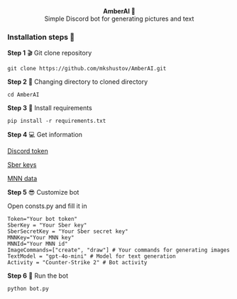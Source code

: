 <div align="center"><strong>AmberAI 🤖</strong></div>
<div align="center">Simple Discord bot for generating pictures and text</div>

### Installation steps 🚩
**Step 1** 🎬 Git clone repository

```console 
git clone https://github.com/mkshustov/AmberAI.git
```

**Step 2** 📁 Changing directory to cloned directory

```😎
cd AmberAI
```

**Step 3** 💾 Install requirements

```console
pip install -r requirements.txt
```

**Step 4** 💻 Get information 

<a href="https://discord.com/developers" target="_blank">Discord token</a><br>

<a href="https://fusionbrain.ai/keys/" target="_blank">Sber keys</a><br>

<a href="https://mnnai.ru/" target="_blank">MNN data</a>

**Step 5** 😎 Customize bot

Open consts.py and fill it in 

```
Token="Your bot token"
SberKey = "Your Sber key"
SberSecretKey = "Your Sber secret key"
MNNKey="Your MNN key"
MNNId="Your MNN id"
ImageCommands=["create", "draw"] # Your commands for generating images
TextModel = "gpt-4o-mini" # Model for text generation
Activity = "Counter-Strike 2" # Bot activity
```

**Step 6** 🚀 Run the bot

```python
python bot.py
```
